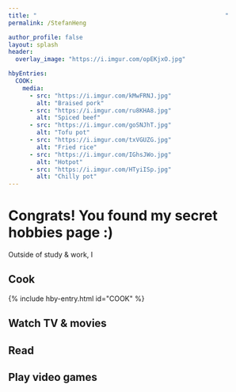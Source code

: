 ```yaml
---
title: "　　　　　　　　　　　　　　　　　　　　　　　　　　　　　　　　"
permalink: /StefanHeng

author_profile: false
layout: splash
header:
  overlay_image: "https://i.imgur.com/opEKjxO.jpg"

hbyEntries:
  COOK:
    media:
      - src: "https://i.imgur.com/kMwFRNJ.jpg"
        alt: "Braised pork"
      - src: "https://i.imgur.com/ru8KHA8.jpg"
        alt: "Spiced beef"
      - src: "https://i.imgur.com/goSNJhT.jpg"
        alt: "Tofu pot"
      - src: "https://i.imgur.com/txVGUZG.jpg"
        alt: "Fried rice"
      - src: "https://i.imgur.com/IGhsJWo.jpg"
        alt: "Hotpot"
      - src: "https://i.imgur.com/HTyiISp.jpg"
        alt: "Chilly pot"
---
```


# Congrats! You found my secret hobbies page :)

Outside of study & work, I

## Cook
{% include hby-entry.html id="COOK" %}


## Watch TV & movies


## Read



## Play video games


